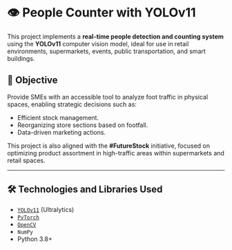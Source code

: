 # 👁️ People Counter with YOLOv11

This project implements a **real-time people detection and counting system** using the **YOLOv11** computer vision model, ideal for use in retail environments, supermarkets, events, public transportation, and smart buildings.

## 🎯 Objective

Provide SMEs with an accessible tool to analyze foot traffic in physical spaces, enabling strategic decisions such as:
- Efficient stock management.
- Reorganizing store sections based on footfall.
- Data-driven marketing actions.

This project is also aligned with the **#FutureStock** initiative, focused on optimizing product assortment in high-traffic areas within supermarkets and retail spaces.

---

## 🛠️ Technologies and Libraries Used

- [`YOLOv11`](https://docs.ultralytics.com/models/yolo11/) (Ultralytics)
- [`PyTorch`](https://pytorch.org/)
- [`OpenCV`](https://opencv.org/)
- `NumPy`
- Python 3.8+
